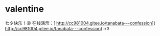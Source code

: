 # valentine

七夕快乐！😝
在线演示：[ http://cc981004.gitee.io/tanabata---confession]( http://cc981004.gitee.io/tanabata---confession)
rr3